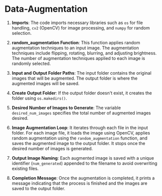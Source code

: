 # Data-Augmentation


1. **Imports**: The code imports necessary libraries such as `os` for file handling, `cv2` (OpenCV) for image processing, and `numpy` for random selection.

2. **random_augmentation Function**: This function applies random augmentation techniques to an input image. The augmentation techniques include flipping, rotating, blurring, and adjusting brightness. The number of augmentation techniques applied to each image is randomly selected.

3. **Input and Output Folder Paths**: The input folder contains the original images that will be augmented. The output folder is where the augmented images will be saved.

4. **Create Output Folder**: If the output folder doesn't exist, it creates the folder using `os.makedirs()`.

5. **Desired Number of Images to Generate**: The variable `desired_num_images` specifies the total number of augmented images desired.

6. **Image Augmentation Loop**: It iterates through each file in the input folder. For each image file, it loads the image using OpenCV, applies random augmentation using the `random_augmentation` function, and saves the augmented image to the output folder. It stops once the desired number of images is generated.

7. **Output Image Naming**: Each augmented image is saved with a unique identifier (`num_generated`) appended to the filename to avoid overwriting existing files.

8. **Completion Message**: Once the augmentation is completed, it prints a message indicating that the process is finished and the images are saved to the output folder.

